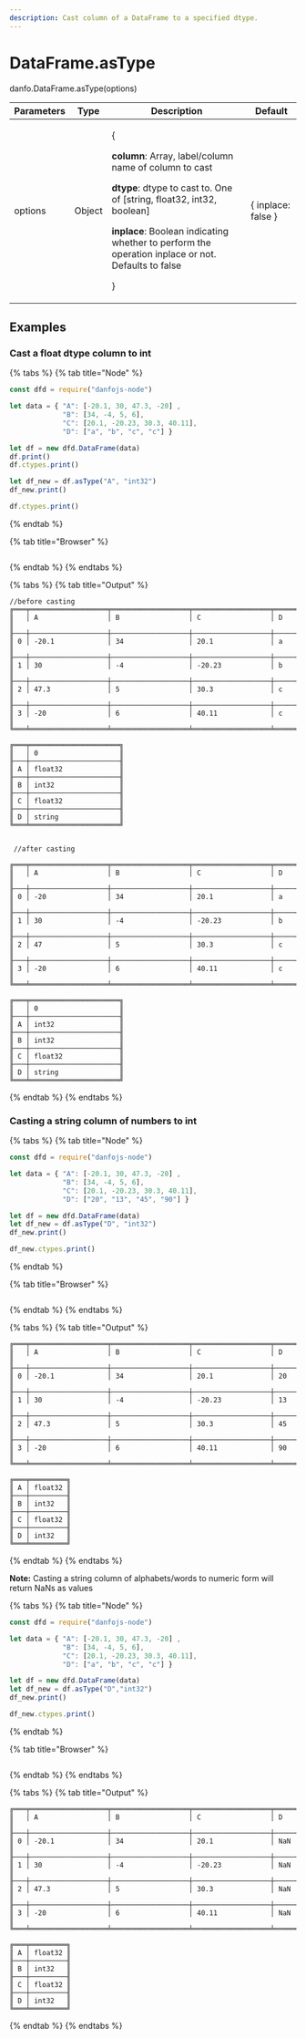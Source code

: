 ```yaml
---
description: Cast column of a DataFrame to a specified dtype.
---
```


# DataFrame.asType

danfo.DataFrame.asType(options)&#x20;

| Parameters | Type   | Description                                                                                                                                                                                                                                                                                               | Default            |
| ---------- | ------ | --------------------------------------------------------------------------------------------------------------------------------------------------------------------------------------------------------------------------------------------------------------------------------------------------------- | ------------------ |
| options    | Object | <p>{</p><p><strong>column</strong>: Array, label/column name of column to cast</p><p><strong>dtype</strong>: dtype to cast to. One of [string, float32, int32, boolean]</p><p><strong>inplace</strong>: Boolean indicating whether to perform the operation inplace or not. Defaults to false</p><p>}</p> | { inplace: false } |

## **Examples**

### **Cast a float dtype column to int**

{% tabs %}
{% tab title="Node" %}
```javascript
const dfd = require("danfojs-node")

let data = { "A": [-20.1, 30, 47.3, -20] ,
             "B": [34, -4, 5, 6],
             "C": [20.1, -20.23, 30.3, 40.11],
             "D": ["a", "b", "c", "c"] }

let df = new dfd.DataFrame(data)
df.print()
df.ctypes.print()

let df_new = df.asType("A", "int32")
df_new.print()

df.ctypes.print()
```
{% endtab %}

{% tab title="Browser" %}
```
```
{% endtab %}
{% endtabs %}

{% tabs %}
{% tab title="Output" %}
```
//before casting
╔═══╤═══════════════════╤═══════════════════╤═══════════════════╤═══════════════════╗
║   │ A                 │ B                 │ C                 │ D                 ║
╟───┼───────────────────┼───────────────────┼───────────────────┼───────────────────╢
║ 0 │ -20.1             │ 34                │ 20.1              │ a                 ║
╟───┼───────────────────┼───────────────────┼───────────────────┼───────────────────╢
║ 1 │ 30                │ -4                │ -20.23            │ b                 ║
╟───┼───────────────────┼───────────────────┼───────────────────┼───────────────────╢
║ 2 │ 47.3              │ 5                 │ 30.3              │ c                 ║
╟───┼───────────────────┼───────────────────┼───────────────────┼───────────────────╢
║ 3 │ -20               │ 6                 │ 40.11             │ c                 ║
╚═══╧═══════════════════╧═══════════════════╧═══════════════════╧═══════════════════╝

╔═══╤══════════════════════╗
║   │ 0                    ║
╟───┼──────────────────────╢
║ A │ float32              ║
╟───┼──────────────────────╢
║ B │ int32                ║
╟───┼──────────────────────╢
║ C │ float32              ║
╟───┼──────────────────────╢
║ D │ string               ║
╚═══╧══════════════════════╝


 //after casting

╔═══╤═══════════════════╤═══════════════════╤═══════════════════╤═══════════════════╗
║   │ A                 │ B                 │ C                 │ D                 ║
╟───┼───────────────────┼───────────────────┼───────────────────┼───────────────────╢
║ 0 │ -20               │ 34                │ 20.1              │ a                 ║
╟───┼───────────────────┼───────────────────┼───────────────────┼───────────────────╢
║ 1 │ 30                │ -4                │ -20.23            │ b                 ║
╟───┼───────────────────┼───────────────────┼───────────────────┼───────────────────╢
║ 2 │ 47                │ 5                 │ 30.3              │ c                 ║
╟───┼───────────────────┼───────────────────┼───────────────────┼───────────────────╢
║ 3 │ -20               │ 6                 │ 40.11             │ c                 ║
╚═══╧═══════════════════╧═══════════════════╧═══════════════════╧═══════════════════╝

╔═══╤══════════════════════╗
║   │ 0                    ║
╟───┼──────────────────────╢
║ A │ int32                ║
╟───┼──────────────────────╢
║ B │ int32                ║
╟───┼──────────────────────╢
║ C │ float32              ║
╟───┼──────────────────────╢
║ D │ string               ║
╚═══╧══════════════════════╝
```
{% endtab %}
{% endtabs %}

### **Casting a string column of numbers to int**

{% tabs %}
{% tab title="Node" %}
```javascript
const dfd = require("danfojs-node")

let data = { "A": [-20.1, 30, 47.3, -20] ,
             "B": [34, -4, 5, 6],
             "C": [20.1, -20.23, 30.3, 40.11],
             "D": ["20", "13", "45", "90"] }

let df = new dfd.DataFrame(data)
let df_new = df.asType("D", "int32")
df_new.print()

df_new.ctypes.print()

```
{% endtab %}

{% tab title="Browser" %}
```
```
{% endtab %}
{% endtabs %}

{% tabs %}
{% tab title="Output" %}
```
╔═══╤═══════════════════╤═══════════════════╤═══════════════════╤═══════════════════╗
║   │ A                 │ B                 │ C                 │ D                 ║
╟───┼───────────────────┼───────────────────┼───────────────────┼───────────────────╢
║ 0 │ -20.1             │ 34                │ 20.1              │ 20                ║
╟───┼───────────────────┼───────────────────┼───────────────────┼───────────────────╢
║ 1 │ 30                │ -4                │ -20.23            │ 13                ║
╟───┼───────────────────┼───────────────────┼───────────────────┼───────────────────╢
║ 2 │ 47.3              │ 5                 │ 30.3              │ 45                ║
╟───┼───────────────────┼───────────────────┼───────────────────┼───────────────────╢
║ 3 │ -20               │ 6                 │ 40.11             │ 90                ║
╚═══╧═══════════════════╧═══════════════════╧═══════════════════╧═══════════════════╝

╔═══╤═════════╗
║ A │ float32 ║
╟───┼─────────╢
║ B │ int32   ║
╟───┼─────────╢
║ C │ float32 ║
╟───┼─────────╢
║ D │ int32   ║
╚═══╧═════════╝
```
{% endtab %}
{% endtabs %}

**Note:** Casting a string column of alphabets/words to numeric form will return NaNs as values

{% tabs %}
{% tab title="Node" %}
```javascript
const dfd = require("danfojs-node")

let data = { "A": [-20.1, 30, 47.3, -20] ,
             "B": [34, -4, 5, 6],
             "C": [20.1, -20.23, 30.3, 40.11],
             "D": ["a", "b", "c", "c"] }

let df = new dfd.DataFrame(data)
let df_new = df.asType("D","int32")
df_new.print()

df_new.ctypes.print()

```
{% endtab %}

{% tab title="Browser" %}
```
```
{% endtab %}
{% endtabs %}

{% tabs %}
{% tab title="Output" %}
```
╔═══╤═══════════════════╤═══════════════════╤═══════════════════╤═══════════════════╗
║   │ A                 │ B                 │ C                 │ D                 ║
╟───┼───────────────────┼───────────────────┼───────────────────┼───────────────────╢
║ 0 │ -20.1             │ 34                │ 20.1              │ NaN               ║
╟───┼───────────────────┼───────────────────┼───────────────────┼───────────────────╢
║ 1 │ 30                │ -4                │ -20.23            │ NaN               ║
╟───┼───────────────────┼───────────────────┼───────────────────┼───────────────────╢
║ 2 │ 47.3              │ 5                 │ 30.3              │ NaN               ║
╟───┼───────────────────┼───────────────────┼───────────────────┼───────────────────╢
║ 3 │ -20               │ 6                 │ 40.11             │ NaN               ║
╚═══╧═══════════════════╧═══════════════════╧═══════════════════╧═══════════════════╝

╔═══╤═════════╗
║ A │ float32 ║
╟───┼─────────╢
║ B │ int32   ║
╟───┼─────────╢
║ C │ float32 ║
╟───┼─────────╢
║ D │ int32   ║
╚═══╧═════════╝
```
{% endtab %}
{% endtabs %}
